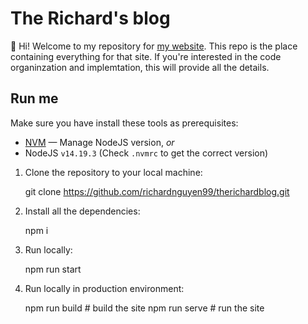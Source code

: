 # The Richard's blog

:wave: Hi! Welcome to my repository for [my website](https://therichardblog.com/). This repo is the place containing everything for that site. If you're interested in the code organinzation and implemtation, this will provide all the details.

## Run me

Make sure you have install these tools as prerequisites:

- [NVM](https://github.com/nvm-sh/nvm) <span>&mdash;</span> Manage NodeJS version, _or_
- NodeJS `v14.19.3` (Check `.nvmrc` to get the correct version)

1. Clone the repository to your local machine:

    git clone https://github.com/richardnguyen99/therichardblog.git

2. Install all the dependencies:

    npm i

3. Run locally:

    npm run start

4. Run locally in production environment:

    npm run build   # build the site
    npm run serve   # run the site
